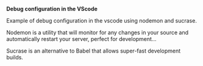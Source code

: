 **Debug configuration in the VScode**

Example of debug configuration in the vscode using nodemon and sucrase.

Nodemon is a utility that will monitor for any changes in your source and automatically restart your server, perfect for development...

Sucrase is an alternative to Babel that allows super-fast development builds. 
